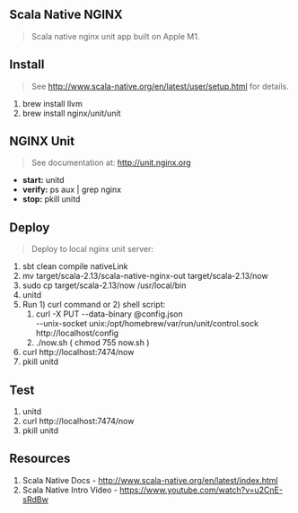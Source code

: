 Scala Native NGINX
------------------
>Scala native nginx unit app built on Apple M1.

Install
-------
>See http://www.scala-native.org/en/latest/user/setup.html for details.
1. brew install llvm
2. brew install nginx/unit/unit

NGINX Unit
----------
>See documentation at: http://unit.nginx.org
* **start:** unitd
* **verify:** ps aux | grep nginx
* **stop:** pkill unitd

Deploy
------
>Deploy to local nginx unit server:
1. sbt clean compile nativeLink
2. mv target/scala-2.13/scala-native-nginx-out target/scala-2.13/now
3. sudo cp target/scala-2.13/now /usr/local/bin
4. unitd
5. Run 1) curl command or 2) shell script:
   1. curl -X PUT --data-binary @config.json \
     --unix-socket unix:/opt/homebrew/var/run/unit/control.sock \
     http://localhost/config
   2. ./now.sh  ( chmod 755 now.sh )
7. curl http://localhost:7474/now
8. pkill unitd

Test
----
1. unitd
2. curl http://localhost:7474/now
3. pkill unitd

Resources
---------
1. Scala Native Docs - http://www.scala-native.org/en/latest/index.html
2. Scala Native Intro Video - https://www.youtube.com/watch?v=u2CnE-sRdBw